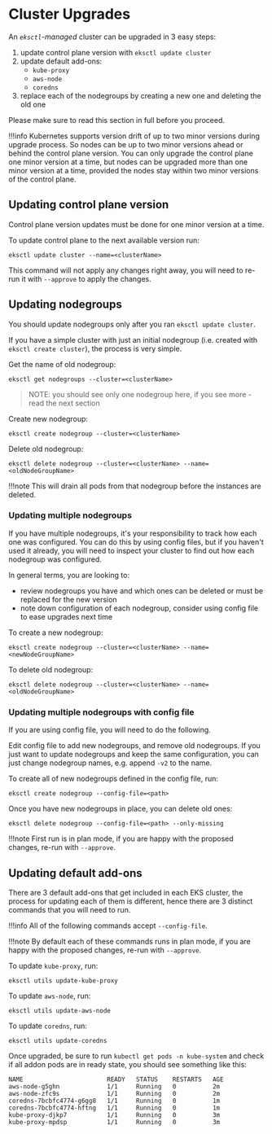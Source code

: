 # Cluster Upgrades

An _`eksctl`-managed_ cluster can be upgraded in 3 easy steps:

1. update control plane version with `eksctl update cluster`
2. update default add-ons:
    - `kube-proxy`
    - `aws-node`
    - `coredns`
3. replace each of the nodegroups by creating a new one and deleting the old one

Please make sure to read this section in full before you proceed.


!!!info
    Kubernetes supports version drift of up to two minor versions during upgrade
    process. So nodes can be up to two minor versions ahead or behind the control plane version. You can only upgrade the control plane one minor version at a time, but nodes can be upgraded more than one minor version at a time, provided the nodes stay within two minor versions of the control plane.

## Updating control plane version

Control plane version updates must be done for one minor version at a time.

To update control plane to the next available version run:

```
eksctl update cluster --name=<clusterName>
```

This command will not apply any changes right away, you will need to re-run it with
`--approve` to apply the changes.

## Updating nodegroups

You should update nodegroups only after you ran `eksctl update cluster`.

If you have a simple cluster with just an initial nodegroup (i.e. created with
`eksctl create cluster`), the process is very simple.

Get the name of old nodegroup:

```
eksctl get nodegroups --cluster=<clusterName>
```

> NOTE: you should see only one nodegroup here, if you see more - read the next section

Create new nodegroup:

```
eksctl create nodegroup --cluster=<clusterName>
```

Delete old nodegroup:

```
eksctl delete nodegroup --cluster=<clusterName> --name=<oldNodeGroupName>
```

!!!note
    This will drain all pods from that nodegroup before the instances are deleted.

### Updating multiple nodegroups

If you have multiple nodegroups, it's your responsibility to track how each one was configured.
You can do this by using config files, but if you haven't used it already, you will need to inspect
your cluster to find out how each nodegroup was configured.

In general terms, you are looking to:

- review nodegroups you have and which ones can be deleted or must be replaced for the new version
- note down configuration of each nodegroup, consider using config file to ease upgrades next time

To create a new nodegroup:

```
eksctl create nodegroup --cluster=<clusterName> --name=<newNodeGroupName>
```

To delete old nodegroup:

```
eksctl delete nodegroup --cluster=<clusterName> --name=<oldNodeGroupName>
```

### Updating multiple nodegroups with config file

If you are using config file, you will need to do the following.

Edit config file to add new nodegroups, and remove old nodegroups.
If you just want to update nodegroups and keep the same configuration,
you can just change nodegroup names, e.g. append `-v2` to the name.

To create all of new nodegroups defined in the config file, run:

```
eksctl create nodegroup --config-file=<path>
```

Once you have new nodegroups in place, you can delete old ones:

```
eksctl delete nodegroup --config-file=<path> --only-missing
```

!!!note
    First run is in plan mode, if you are happy with the proposed changes, re-run with `--approve`.

## Updating default add-ons

There are 3 default add-ons that get included in each EKS cluster, the process for updating each of them is different, hence there are 3 distinct commands that you will need to run.

!!!info
    All of the following commands accept `--config-file`.

!!!note
    By default each of these commands runs in plan mode, if you are happy with the proposed changes, re-run with `--approve`.

To update `kube-proxy`, run:

```
eksctl utils update-kube-proxy
```

To update `aws-node`, run:

```
eksctl utils update-aws-node
```

To update `coredns`, run:

```
eksctl utils update-coredns
```

Once upgraded, be sure to run `kubectl get pods -n kube-system` and check if all addon pods are in ready state, you should see
something like this:

```
NAME                       READY   STATUS    RESTARTS   AGE
aws-node-g5ghn             1/1     Running   0          2m
aws-node-zfc9s             1/1     Running   0          2m
coredns-7bcbfc4774-g6gg8   1/1     Running   0          1m
coredns-7bcbfc4774-hftng   1/1     Running   0          1m
kube-proxy-djkp7           1/1     Running   0          3m
kube-proxy-mpdsp           1/1     Running   0          3m
```
